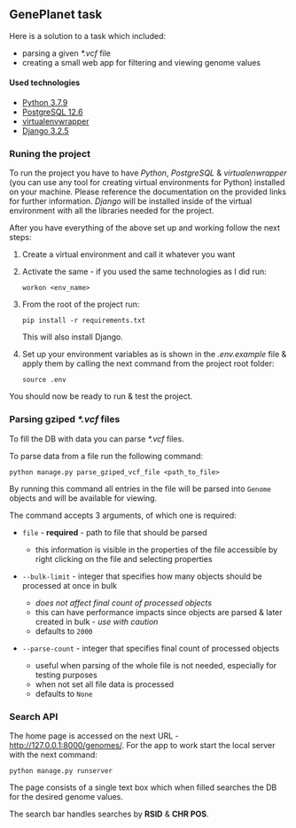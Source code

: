 ## GenePlanet task

Here is a solution to a task which included:
- parsing a given _*.vcf_ file
- creating a small web app for filtering and viewing genome values

#### Used technologies
- [Python 3.7.9](https://www.python.org/downloads/release/python-379/)
- [PostgreSQL 12.6](https://www.postgresql.org/docs/12/index.html)
- [virtualenvwrapper](https://virtualenvwrapper.readthedocs.io/en/latest/)
- [Django 3.2.5](https://docs.djangoproject.com/en/3.2/)

### Runing the project
To run the project you have to have _Python_, _PostgreSQL_ & _virtualenwrapper_ (you can use
 any tool for creating virtual environments for Python) installed on your machine. Please reference the
  documentation on the provided links for further information. _Django_ will be installed inside
   of the virtual environment with all the libraries needed for the project.
   
After you have everything of the above set up and working follow the next steps:
1. Create a virtual environment and call it whatever you want

2. Activate the same - if you used the same technologies as I did run:
    ```
    workon <env_name>
    ```
   
3. From the root of the project run:
    ```
    pip install -r requirements.txt
    ```
   This will also install Django.

4. Set up your environment variables as is shown in the _.env.example_ file & apply them by
 calling the next command from the project root folder:
    ```
   source .env
   ```

You should now be ready to run & test the project.

### Parsing gziped _*.vcf_ files

To fill the DB with data you can parse _*.vcf_ files.

To parse data from a file run the following command:
```
python manage.py parse_gziped_vcf_file <path_to_file>
```

By running this command all entries in the file will be parsed into `Genome` objects and will be
 available for viewing.
 
The command accepts 3 arguments, of which one is required:
 - `file` - **required** - path to file that should be parsed
   - this information is visible in the properties of the file accessible by right clicking on
    the file and selecting properties

 - `--bulk-limit` - integer that specifies how many objects should be processed at once in bulk
   - _does not  affect final count of processed objects_
   - this can have performance impacts since objects are parsed & later created in bulk - _use with
    caution_
    - defaults to `2000`
    
 - `--parse-count` - integer that specifies final count of processed objects
   - useful when parsing of the whole file is not needed, especially for testing purposes
    - when not set all file data is processed
    - defaults to `None`

### Search API

The home page is accessed on the next URL - http://127.0.0.1:8000/genomes/. For the app to work
 start the local server with the next command:
 ```
 python manage.py runserver
```

The page consists of a single text box which when filled searches the DB for the desired genome
 values.

The search bar handles searches by **RSID** & **CHR POS**.
